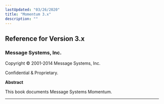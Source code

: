 ```yaml
---
lastUpdated: "03/26/2020"
title: "Momentum 3.x"
description: ""
---
```


## Reference for Version 3.x

### Message Systems, Inc.

Copyright © 2001-2014 Message Systems, Inc.

Confidential & Proprietary.

**Abstract**

This book documents Message Systems Momentum.

* * *

